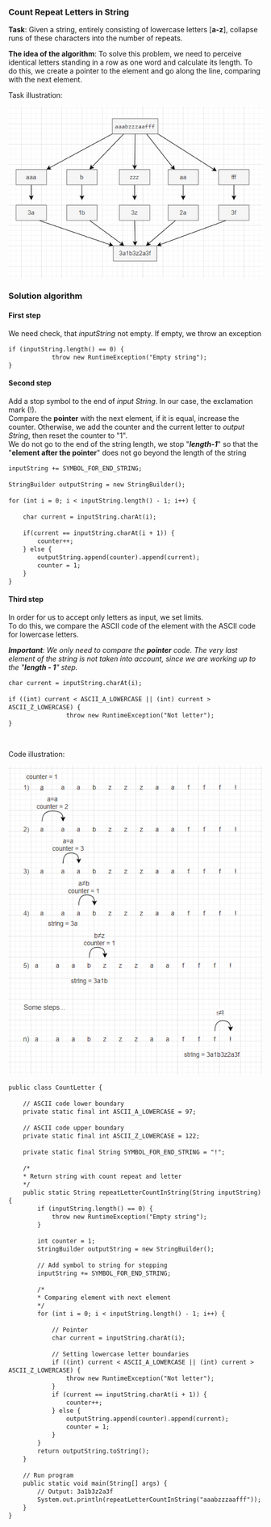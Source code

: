 ### Count Repeat Letters in String

**Task**: Given a string, entirely consisting of lowercase letters [**a-z**], collapse runs of these characters into the number of
repeats.<br>

**The idea of the algorithm**: To solve this problem, we need to perceive identical letters standing in a row as one word and calculate its length. To do this, we create a pointer to the element and go along the line, comparing with the next element. <br>

Task illustration:

![img.png](img/img.png)
<br>

### Solution algorithm

#### **First step**

We need check, that _inputString_ not empty. If empty, we throw an exception

```
if (inputString.length() == 0) {
            throw new RuntimeException("Empty string");
}
```

#### **Second step**

Add a stop symbol to the end of _input String_. In our case, the exclamation mark (!).<br>
Compare the **pointer** with the next element, if it is equal, increase the counter. Otherwise, we add
the counter and the current letter to _output String_, then reset the counter to "1".<br>
We do not go to the end of the string length, we stop "**_length-1_**" so that the "**element after the pointer**" does not go beyond the length of the string

```
inputString += SYMBOL_FOR_END_STRING;

StringBuilder outputString = new StringBuilder();

for (int i = 0; i < inputString.length() - 1; i++) {
    
    char current = inputString.charAt(i);
    
    if(current == inputString.charAt(i + 1)) {
        counter++;
    } else {
        outputString.append(counter).append(current);
        counter = 1;
    }
}
```

#### Third step

In order for us to accept only letters as input, we set limits.<br>
To do this, we compare the ASCII code of the element with the ASCII code for lowercase letters.<br>

_**Important**: We only need to compare the **pointer** code. The very last element of the string is not taken into account, since we are working up to the "**length - 1**" step._

```
char current = inputString.charAt(i);

if ((int) current < ASCII_A_LOWERCASE || (int) current > ASCII_Z_LOWERCASE) {
                throw new RuntimeException("Not letter");
}
```

<br>

Code illustration:

![img_1.png](img/img_1.png)


```
public class CountLetter {

    // ASCII code lower boundary
    private static final int ASCII_A_LOWERCASE = 97;
    
    // ASCII code upper boundary
    private static final int ASCII_Z_LOWERCASE = 122;
    
    private static final String SYMBOL_FOR_END_STRING = "!";

    /*
    * Return string with count repeat and letter
    */
    public static String repeatLetterCountInString(String inputString) {
        if (inputString.length() == 0) {
            throw new RuntimeException("Empty string");
        }
        
        int counter = 1;
        StringBuilder outputString = new StringBuilder();
        
        // Add symbol to string for stopping
        inputString += SYMBOL_FOR_END_STRING;
        
        /*
        * Comparing element with next element
        */
        for (int i = 0; i < inputString.length() - 1; i++) {
        
            // Pointer
            char current = inputString.charAt(i);
            
            // Setting lowercase letter boundaries
            if ((int) current < ASCII_A_LOWERCASE || (int) current > ASCII_Z_LOWERCASE) {
                throw new RuntimeException("Not letter");
            }
            if (current == inputString.charAt(i + 1)) {
                counter++;
            } else {
                outputString.append(counter).append(current);
                counter = 1;
            }
        }
        return outputString.toString();
    }
    
    // Run program
    public static void main(String[] args) {
        // Output: 3a1b3z2a3f
        System.out.println(repeatLetterCountInString("aaabzzzaafff"));
    }
}
```
